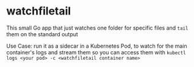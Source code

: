 # watchfiletail

This small Go app that just watches one folder for specific files and `tail` them on the standard output

Use Case: run it as a sidecar in a Kubernetes Pod, to watch for the main container's logs and stream them so you can access them with `kubectl logs <your pod> -c <watchfiletail container name>`
